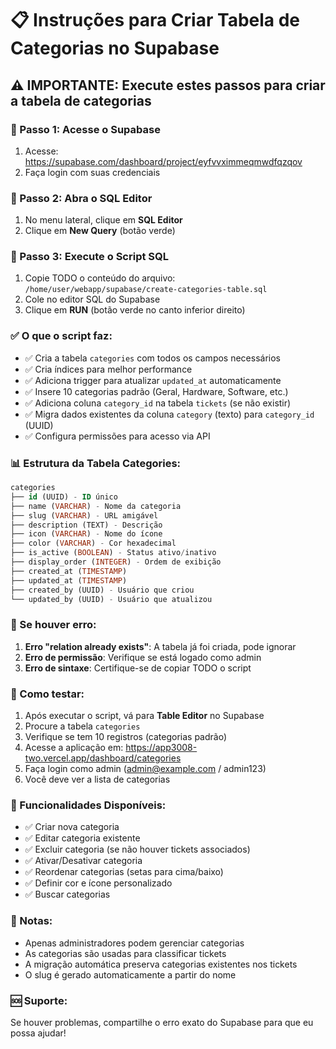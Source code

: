 # 📋 Instruções para Criar Tabela de Categorias no Supabase

## ⚠️ IMPORTANTE: Execute estes passos para criar a tabela de categorias

### 📍 Passo 1: Acesse o Supabase
1. Acesse: https://supabase.com/dashboard/project/eyfvvximmeqmwdfqzqov
2. Faça login com suas credenciais

### 📍 Passo 2: Abra o SQL Editor
1. No menu lateral, clique em **SQL Editor**
2. Clique em **New Query** (botão verde)

### 📍 Passo 3: Execute o Script SQL
1. Copie TODO o conteúdo do arquivo: `/home/user/webapp/supabase/create-categories-table.sql`
2. Cole no editor SQL do Supabase
3. Clique em **RUN** (botão verde no canto inferior direito)

### ✅ O que o script faz:
- ✅ Cria a tabela `categories` com todos os campos necessários
- ✅ Cria índices para melhor performance
- ✅ Adiciona trigger para atualizar `updated_at` automaticamente
- ✅ Insere 10 categorias padrão (Geral, Hardware, Software, etc.)
- ✅ Adiciona coluna `category_id` na tabela `tickets` (se não existir)
- ✅ Migra dados existentes da coluna `category` (texto) para `category_id` (UUID)
- ✅ Configura permissões para acesso via API

### 📊 Estrutura da Tabela Categories:
```sql
categories
├── id (UUID) - ID único
├── name (VARCHAR) - Nome da categoria
├── slug (VARCHAR) - URL amigável
├── description (TEXT) - Descrição
├── icon (VARCHAR) - Nome do ícone
├── color (VARCHAR) - Cor hexadecimal
├── is_active (BOOLEAN) - Status ativo/inativo
├── display_order (INTEGER) - Ordem de exibição
├── created_at (TIMESTAMP)
├── updated_at (TIMESTAMP)
├── created_by (UUID) - Usuário que criou
└── updated_by (UUID) - Usuário que atualizou
```

### 🔄 Se houver erro:
1. **Erro "relation already exists"**: A tabela já foi criada, pode ignorar
2. **Erro de permissão**: Verifique se está logado como admin
3. **Erro de sintaxe**: Certifique-se de copiar TODO o script

### 🧪 Como testar:
1. Após executar o script, vá para **Table Editor** no Supabase
2. Procure a tabela `categories`
3. Verifique se tem 10 registros (categorias padrão)
4. Acesse a aplicação em: https://app3008-two.vercel.app/dashboard/categories
5. Faça login como admin (admin@example.com / admin123)
6. Você deve ver a lista de categorias

### 🚀 Funcionalidades Disponíveis:
- ✅ Criar nova categoria
- ✅ Editar categoria existente
- ✅ Excluir categoria (se não houver tickets associados)
- ✅ Ativar/Desativar categoria
- ✅ Reordenar categorias (setas para cima/baixo)
- ✅ Definir cor e ícone personalizado
- ✅ Buscar categorias

### 📝 Notas:
- Apenas administradores podem gerenciar categorias
- As categorias são usadas para classificar tickets
- A migração automática preserva categorias existentes nos tickets
- O slug é gerado automaticamente a partir do nome

### 🆘 Suporte:
Se houver problemas, compartilhe o erro exato do Supabase para que eu possa ajudar!